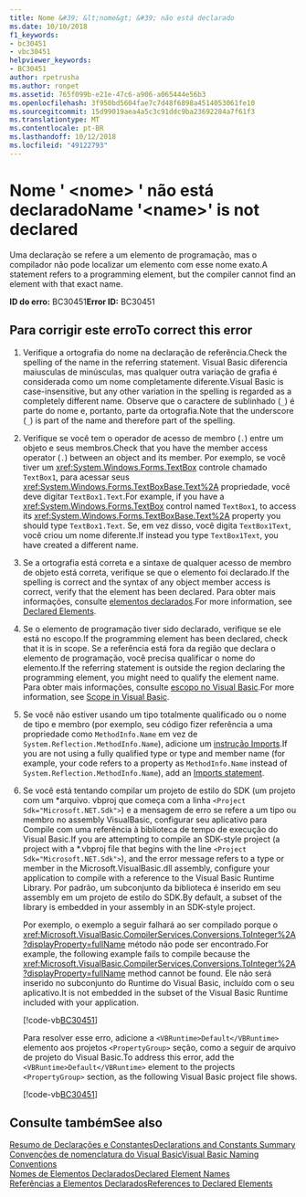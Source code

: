 ```yaml
---
title: Nome &#39; &lt;nome&gt; &#39; não está declarado
ms.date: 10/10/2018
f1_keywords:
- bc30451
- vbc30451
helpviewer_keywords:
- BC30451
author: rpetrusha
ms.author: ronpet
ms.assetid: 765f099b-e21e-47c6-a906-a065444e56b3
ms.openlocfilehash: 3f950bd5604fae7c7d48f6898a4514053061fe10
ms.sourcegitcommit: 15d99019aea4a5c3c91ddc9ba23692284a7f61f3
ms.translationtype: MT
ms.contentlocale: pt-BR
ms.lasthandoff: 10/12/2018
ms.locfileid: "49122793"
---
```

# <a name="name-39ltnamegt39-is-not-declared"></a><span data-ttu-id="a4310-102">Nome &#39; &lt;nome&gt; &#39; não está declarado</span><span class="sxs-lookup"><span data-stu-id="a4310-102">Name &#39;&lt;name&gt;&#39; is not declared</span></span>
<span data-ttu-id="a4310-103">Uma declaração se refere a um elemento de programação, mas o compilador não pode localizar um elemento com esse nome exato.</span><span class="sxs-lookup"><span data-stu-id="a4310-103">A statement refers to a programming element, but the compiler cannot find an element with that exact name.</span></span>  
  
 <span data-ttu-id="a4310-104">**ID do erro:** BC30451</span><span class="sxs-lookup"><span data-stu-id="a4310-104">**Error ID:** BC30451</span></span>  
  
## <a name="to-correct-this-error"></a><span data-ttu-id="a4310-105">Para corrigir este erro</span><span class="sxs-lookup"><span data-stu-id="a4310-105">To correct this error</span></span>  
  
1. <span data-ttu-id="a4310-106">Verifique a ortografia do nome na declaração de referência.</span><span class="sxs-lookup"><span data-stu-id="a4310-106">Check the spelling of the name in the referring statement.</span></span> <span data-ttu-id="a4310-107">Visual Basic diferencia maiusculas de minúsculas, mas qualquer outra variação de grafia é considerada como um nome completamente diferente.</span><span class="sxs-lookup"><span data-stu-id="a4310-107">Visual Basic is case-insensitive, but any other variation in the spelling is regarded as a completely different name.</span></span> <span data-ttu-id="a4310-108">Observe que o caractere de sublinhado (`_`) é parte do nome e, portanto, parte da ortografia.</span><span class="sxs-lookup"><span data-stu-id="a4310-108">Note that the underscore (`_`) is part of the name and therefore part of the spelling.</span></span>  
  
2. <span data-ttu-id="a4310-109">Verifique se você tem o operador de acesso de membro (`.`) entre um objeto e seus membros.</span><span class="sxs-lookup"><span data-stu-id="a4310-109">Check that you have the member access operator (`.`) between an object and its member.</span></span> <span data-ttu-id="a4310-110">Por exemplo, se você tiver um <xref:System.Windows.Forms.TextBox> controle chamado `TextBox1`, para acessar seus <xref:System.Windows.Forms.TextBoxBase.Text%2A> propriedade, você deve digitar `TextBox1.Text`.</span><span class="sxs-lookup"><span data-stu-id="a4310-110">For example, if you have a <xref:System.Windows.Forms.TextBox> control named `TextBox1`, to access its <xref:System.Windows.Forms.TextBoxBase.Text%2A> property you should type `TextBox1.Text`.</span></span> <span data-ttu-id="a4310-111">Se, em vez disso, você digita `TextBox1Text`, você criou um nome diferente.</span><span class="sxs-lookup"><span data-stu-id="a4310-111">If instead you type `TextBox1Text`, you have created a different name.</span></span>  
  
3. <span data-ttu-id="a4310-112">Se a ortografia está correta e a sintaxe de qualquer acesso de membro de objeto está correta, verifique se que o elemento foi declarado.</span><span class="sxs-lookup"><span data-stu-id="a4310-112">If the spelling is correct and the syntax of any object member access is correct, verify that the element has been declared.</span></span> <span data-ttu-id="a4310-113">Para obter mais informações, consulte [elementos declarados](../../programming-guide/language-features/declared-elements/index.md).</span><span class="sxs-lookup"><span data-stu-id="a4310-113">For more information, see [Declared Elements](../../programming-guide/language-features/declared-elements/index.md).</span></span>  
  
4. <span data-ttu-id="a4310-114">Se o elemento de programação tiver sido declarado, verifique se ele está no escopo.</span><span class="sxs-lookup"><span data-stu-id="a4310-114">If the programming element has been declared, check that it is in scope.</span></span> <span data-ttu-id="a4310-115">Se a referência está fora da região que declara o elemento de programação, você precisa qualificar o nome do elemento.</span><span class="sxs-lookup"><span data-stu-id="a4310-115">If the referring statement is outside the region declaring the programming element, you might need to qualify the element name.</span></span> <span data-ttu-id="a4310-116">Para obter mais informações, consulte [escopo no Visual Basic](../../programming-guide/language-features/declared-elements/scope.md).</span><span class="sxs-lookup"><span data-stu-id="a4310-116">For more information, see [Scope in Visual Basic](../../programming-guide/language-features/declared-elements/scope.md).</span></span>  

5. <span data-ttu-id="a4310-117">Se você não estiver usando um tipo totalmente qualificado ou o nome de tipo e membro (por exemplo, seu código fizer referência a uma propriedade como `MethodInfo.Name` em vez de `System.Reflection.MethodInfo.Name`), adicione um [instrução Imports](../statements/imports-statement-net-namespace-and-type.md).</span><span class="sxs-lookup"><span data-stu-id="a4310-117">If you are not using a fully qualified type or type and member name (for example, your code refers to a property as `MethodInfo.Name` instead of `System.Reflection.MethodInfo.Name`), add an [Imports statement](../statements/imports-statement-net-namespace-and-type.md).</span></span>

6. <span data-ttu-id="a4310-118">Se você está tentando compilar um projeto de estilo do SDK (um projeto com um \*arquivo. vbproj que começa com a linha `<Project Sdk="Microsoft.NET.Sdk">`) e a mensagem de erro se refere a um tipo ou membro no assembly VisualBasic, configurar seu aplicativo para Compile com uma referência à biblioteca de tempo de execução do Visual Basic.</span><span class="sxs-lookup"><span data-stu-id="a4310-118">If you are attempting to compile an SDK-style project (a project with a \*.vbproj file that begins with the line `<Project Sdk="Microsoft.NET.Sdk">`), and the error message refers to a type or member in the Microsoft.VisualBasic.dll assembly, configure your application to compile with a reference to the Visual Basic Runtime Library.</span></span> <span data-ttu-id="a4310-119">Por padrão, um subconjunto da biblioteca é inserido em seu assembly em um projeto de estilo do SDK.</span><span class="sxs-lookup"><span data-stu-id="a4310-119">By default, a subset of the library is embedded in your assembly in an SDK-style project.</span></span>

   <span data-ttu-id="a4310-120">Por exemplo, o exemplo a seguir falhará ao ser compilado porque o <xref:Microsoft.VisualBasic.CompilerServices.Conversions.ToInteger%2A?displayProperty=fullName> método não pode ser encontrado.</span><span class="sxs-lookup"><span data-stu-id="a4310-120">For example, the following example fails to compile because the <xref:Microsoft.VisualBasic.CompilerServices.Conversions.ToInteger%2A?displayProperty=fullName> method cannot be found.</span></span> <span data-ttu-id="a4310-121">Ele não será inserido no subconjunto do Runtime do Visual Basic, incluído com o seu aplicativo.</span><span class="sxs-lookup"><span data-stu-id="a4310-121">It is not embedded in the subset of the Visual Basic Runtime included with your application.</span></span>  

   [!code-vb[BC30451](~/samples/snippets/visualbasic/language-reference/error-messages/bc30451/program1.vb)]

   <span data-ttu-id="a4310-122">Para resolver esse erro, adicione a `<VBRuntime>Default</VBRuntime>` elemento aos projetos `<PropertyGroup>` seção, como a seguir de arquivo de projeto do Visual Basic.</span><span class="sxs-lookup"><span data-stu-id="a4310-122">To address this error, add the `<VBRuntime>Default</VBRuntime>` element to the projects `<PropertyGroup>` section, as the following Visual Basic project file shows.</span></span>

   [!code-vb[BC30451](~/samples/snippets/visualbasic/language-reference/error-messages/bc30451/vbruntime.vbproj?highlight=6)]

## <a name="see-also"></a><span data-ttu-id="a4310-123">Consulte também</span><span class="sxs-lookup"><span data-stu-id="a4310-123">See also</span></span>  

[<span data-ttu-id="a4310-124">Resumo de Declarações e Constantes</span><span class="sxs-lookup"><span data-stu-id="a4310-124">Declarations and Constants Summary</span></span>](../../../visual-basic/language-reference/keywords/declarations-and-constants-summary.md)  
 [<span data-ttu-id="a4310-125">Convenções de nomenclatura do Visual Basic</span><span class="sxs-lookup"><span data-stu-id="a4310-125">Visual Basic Naming Conventions</span></span>](../../../visual-basic/programming-guide/program-structure/naming-conventions.md)  
 [<span data-ttu-id="a4310-126">Nomes de Elementos Declarados</span><span class="sxs-lookup"><span data-stu-id="a4310-126">Declared Element Names</span></span>](../../../visual-basic/programming-guide/language-features/declared-elements/declared-element-names.md)  
 [<span data-ttu-id="a4310-127">Referências a Elementos Declarados</span><span class="sxs-lookup"><span data-stu-id="a4310-127">References to Declared Elements</span></span>](../../../visual-basic/programming-guide/language-features/declared-elements/references-to-declared-elements.md)
